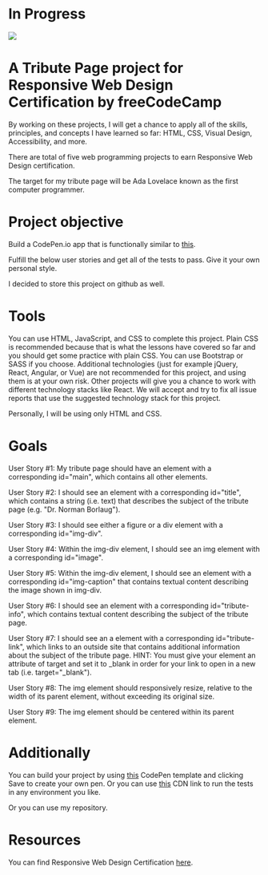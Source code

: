 # In Progress
<img src='https://github.com/catherineisonline/tribute-page-freecodecamp/blob/main/images/project-preview.png?raw=true'></img>


# A Tribute Page project for Responsive Web Design Certification by freeCodeCamp

By working on these projects, I will get a chance to apply all of the skills, principles, and concepts I have learned so far: HTML, CSS, Visual Design, Accessibility, and more.

There are total of five web programming projects to earn Responsive Web Design certification.

The target for my tribute page will be Ada Lovelace known as the first computer programmer.

# Project objective

Build a CodePen.io app that is functionally similar to <a href='https://codepen.io/freeCodeCamp/full/zNqgVx'>this</a>.

Fulfill the below user stories and get all of the tests to pass. Give it your own personal style.

I decided to store this project on github as well.

# Tools

You can use HTML, JavaScript, and CSS to complete this project. Plain CSS is recommended because that is what the lessons have covered so far and you should get some practice with plain CSS. You can use Bootstrap or SASS if you choose. Additional technologies (just for example jQuery, React, Angular, or Vue) are not recommended for this project, and using them is at your own risk. Other projects will give you a chance to work with different technology stacks like React. We will accept and try to fix all issue reports that use the suggested technology stack for this project.

Personally, I will be using only HTML and CSS.

# Goals 

User Story #1: My tribute page should have an element with a corresponding id="main", which contains all other elements.

User Story #2: I should see an element with a corresponding id="title", which contains a string (i.e. text) that describes the subject of the tribute page (e.g. "Dr. Norman Borlaug").

User Story #3: I should see either a figure or a div element with a corresponding id="img-div".

User Story #4: Within the img-div element, I should see an img element with a corresponding id="image".

User Story #5: Within the img-div element, I should see an element with a corresponding id="img-caption" that contains textual content describing the image shown in img-div.

User Story #6: I should see an element with a corresponding id="tribute-info", which contains textual content describing the subject of the tribute page.

User Story #7: I should see an a element with a corresponding id="tribute-link", which links to an outside site that contains additional information about the subject of the tribute page. HINT: You must give your element an attribute of target and set it to _blank in order for your link to open in a new tab (i.e. target="_blank").

User Story #8: The img element should responsively resize, relative to the width of its parent element, without exceeding its original size.

User Story #9: The img element should be centered within its parent element.

# Additionally

You can build your project by using <a href='https://codepen.io/freeCodeCamp/full/zNqgVx'>this</a> CodePen template and clicking Save to create your own pen. Or you can use <a href='https://cdn.freecodecamp.org/testable-projects-fcc/v1/bundle.js'>this</a> CDN link to run the tests in any environment you like.

Or you can use my repository.

# Resources

You can find Responsive Web Design Certification <a href='https://www.freecodecamp.org/learn/responsive-web-design/'>here</a>.








